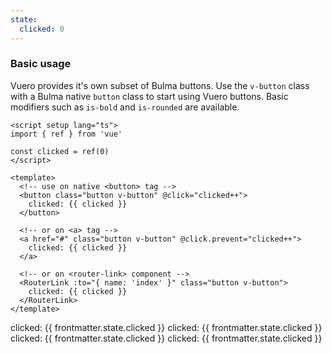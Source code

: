 ```yaml
---
state:
  clicked: 0
---
```


### Basic usage

Vuero provides it's own subset of Bulma buttons.
Use the `v-button` class with a Bulma native `button` class
to start using Vuero buttons.
Basic modifiers such as `is-bold` and `is-rounded` are available.

<!--code-->

```vue
<script setup lang="ts">
import { ref } from 'vue'

const clicked = ref(0)
</script>

<template>
  <!-- use on native <button> tag -->
  <button class="button v-button" @click="clicked++">
    clicked: {{ clicked }}
  </button>

  <!-- or on <a> tag -->
  <a href="#" class="button v-button" @click.prevent="clicked++">
    clicked: {{ clicked }}
  </a>

  <!-- or on <router-link> component -->
  <RouterLink :to="{ name: 'index' }" class="button v-button">
    clicked: {{ clicked }}
  </RouterLink>
</template>
```

<!--/code-->

<!--example-->

<div class="buttons">
  <a 
    class="button v-button" 
    @click="frontmatter.state.clicked++"
  >
    clicked: {{ frontmatter.state.clicked }}
  </a>
  <a 
    class="button v-button is-bold" 
    @click="frontmatter.state.clicked++"
  >
    clicked: {{ frontmatter.state.clicked }}
  </a>
  <a 
    class="button v-button is-rounded" 
    @click="frontmatter.state.clicked++"
  >
    clicked: {{ frontmatter.state.clicked }}
  </a>
  <a 
    class="button v-button is-rounded is-bold" 
    @click="frontmatter.state.clicked++"
  >
    clicked: {{ frontmatter.state.clicked }}
  </a>
</div>

<!--/example-->
